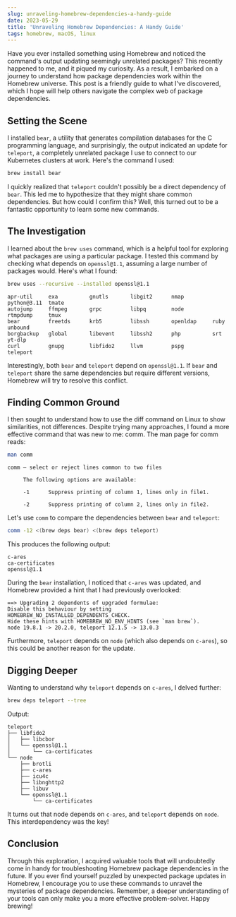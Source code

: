 ```yaml
---
slug: unraveling-homebrew-dependencies-a-handy-guide
date: 2023-05-29
title: 'Unraveling Homebrew Dependencies: A Handy Guide'
tags: homebrew, macOS, linux
---
```


Have you ever installed something using Homebrew and noticed the command's output updating seemingly unrelated packages? This recently happened to me, and it piqued my curiosity. As a result, I embarked on a journey to understand how package dependencies work within the Homebrew universe. This post is a friendly guide to what I've discovered, which I hope will help others navigate the complex web of package dependencies.

## Setting the Scene

I installed `bear`, a utility that generates compilation databases for the C programming language, and surprisingly, the output indicated an update for `teleport`, a completely unrelated package I use to connect to our Kubernetes clusters at work. Here's the command I used:

```bash
brew install bear
```

I quickly realized that `teleport` couldn't possibly be a direct dependency of `bear`. This led me to hypothesize that they might share common dependencies. But how could I confirm this? Well, this turned out to be a fantastic opportunity to learn some new commands.

## The Investigation

I learned about the `brew uses` command, which is a helpful tool for exploring what packages are using a particular package. I tested this command by checking what depends on `openssl@1.1`, assuming a large number of packages would. Here's what I found:

```bash
brew uses --recursive --installed openssl@1.1
```

```output
apr-util     exa          gnutls       libgit2      nmap         python@3.11  tmate
autojump     ffmpeg       grpc         libpq        node         rtmpdump     tmux
bear         freetds      krb5         libssh       openldap     ruby         unbound
borgbackup   global       libevent     libssh2      php          srt          yt-dlp
curl         gnupg        libfido2     llvm         pspg         teleport
```

Interestingly, both `bear` and `teleport` depend on `openssl@1.1`. If `bear` and `teleport` share the same dependencies but require different versions, Homebrew will try to resolve this conflict.

## Finding Common Ground

I then sought to understand how to use the diff command on Linux to show similarities, not differences. Despite trying many approaches, I found a more effective command that was new to me: comm. The man page for comm reads:

```bash
man comm
```

```
comm – select or reject lines common to two files

     The following options are available:

     -1      Suppress printing of column 1, lines only in file1.

     -2      Suppress printing of column 2, lines only in file2.
```

Let's use `comm` to compare the dependencies between `bear` and `teleport`:

```bash
comm -12 <(brew deps bear) <(brew deps teleport)
```

This produces the following output:

```
c-ares
ca-certificates
openssl@1.1
```

During the `bear` installation, I noticed that `c-ares` was updated, and Homebrew provided a hint that I had previously overlooked:

```
==> Upgrading 2 dependents of upgraded formulae:
Disable this behaviour by setting HOMEBREW_NO_INSTALLED_DEPENDENTS_CHECK.
Hide these hints with HOMEBREW_NO_ENV_HINTS (see `man brew`).
node 19.8.1 -> 20.2.0, teleport 12.1.5 -> 13.0.3
```

Furthermore, `teleport` depends on `node` (which also depends on `c-ares`), so this could be another reason for the update.

## Digging Deeper

Wanting to understand why `teleport` depends on `c-ares`, I delved further:

```bash
brew deps teleport --tree
```

Output:

```
teleport
├── libfido2
│   ├── libcbor
│   └── openssl@1.1
│       └── ca-certificates
└── node
    ├── brotli
    ├── c-ares
    ├── icu4c
    ├── libnghttp2
    ├── libuv
    └── openssl@1.1
        └── ca-certificates
```

It turns out that node depends on `c-ares`, and `teleport` depends on `node`. This interdependency was the key!

## Conclusion

Through this exploration, I acquired valuable tools that will undoubtedly come in handy for troubleshooting Homebrew package dependencies in the future. If you ever find yourself puzzled by unexpected package updates in Homebrew, I encourage you to use these commands to unravel the mysteries of package dependencies. Remember, a deeper understanding of your tools can only make you a more effective problem-solver. Happy brewing!
